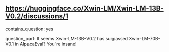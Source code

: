 ## https://huggingface.co/Xwin-LM/Xwin-LM-13B-V0.2/discussions/1

contains_question: yes

question_part: It seems Xwin-LM-13B-V0.2 has surpassed Xwin-LM-70B-V0.1 in AlpacaEval? You're insane!